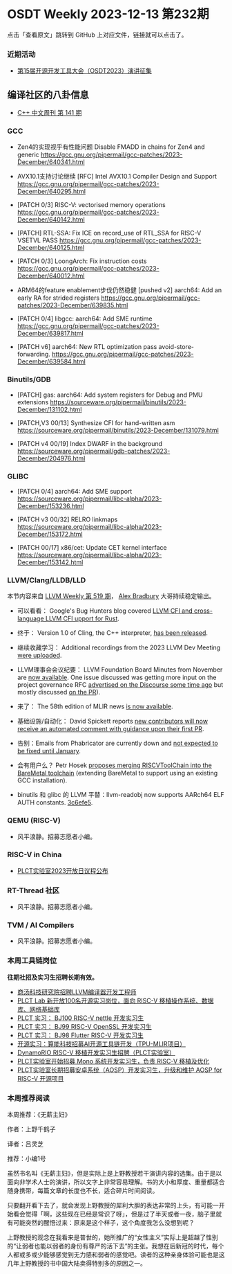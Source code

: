 # OSDT Weekly 2023-12-13 第232期

点击「查看原文」跳转到 GitHub 上对应文件，链接就可以点击了。

### 近期活动

- [第15届开源开发工具大会（OSDT2023）演讲征集](https://mp.weixin.qq.com/s/L95vtj-qKjqZB85u-5ktzg)

## 编译社区的八卦信息

- [C++ 中文周刊 第 141 期](https://mp.weixin.qq.com/s/7Q2E0SWH2zYjetv7fSW4nA)

### GCC

- Zen4的实现视乎有性能问题
  Disable FMADD in chains for Zen4 and generic
  https://gcc.gnu.org/pipermail/gcc-patches/2023-December/640341.html

- AVX10.1支持讨论继续
  [RFC] Intel AVX10.1 Compiler Design and Support
  https://gcc.gnu.org/pipermail/gcc-patches/2023-December/640295.html

- [PATCH 0/3] RISC-V: vectorised memory operations
  https://gcc.gnu.org/pipermail/gcc-patches/2023-December/640142.html

- [PATCH] RTL-SSA: Fix ICE on record_use of RTL_SSA for RISC-V VSETVL PASS
  https://gcc.gnu.org/pipermail/gcc-patches/2023-December/640125.html

- [PATCH 0/3] LoongArch: Fix instruction costs
  https://gcc.gnu.org/pipermail/gcc-patches/2023-December/640012.html

- ARM64的feature enablement步伐仍然稳健
  [pushed v2] aarch64: Add an early RA for strided registers
  https://gcc.gnu.org/pipermail/gcc-patches/2023-December/639835.html

- [PATCH 0/4] libgcc: aarch64: Add SME runtime
  https://gcc.gnu.org/pipermail/gcc-patches/2023-December/639817.html

- [PATCH v6] aarch64: New RTL optimization pass avoid-store-forwarding.
  https://gcc.gnu.org/pipermail/gcc-patches/2023-December/639584.html

### Binutils/GDB

- [PATCH] gas: aarch64: Add system registers for Debug and PMU extensions
  https://sourceware.org/pipermail/binutils/2023-December/131102.html

- [PATCH,V3 00/13] Synthesize CFI for hand-written asm
  https://sourceware.org/pipermail/binutils/2023-December/131079.html

- [PATCH v4 00/19] Index DWARF in the background
  https://sourceware.org/pipermail/gdb-patches/2023-December/204976.html

### GLIBC

- [PATCH 0/4] aarch64: Add SME support
  https://sourceware.org/pipermail/libc-alpha/2023-December/153236.html

- [PATCH v3 00/32] RELRO linkmaps
  https://sourceware.org/pipermail/libc-alpha/2023-December/153172.html

- [PATCH 00/17] x86/cet: Update CET kernel interface
  https://sourceware.org/pipermail/libc-alpha/2023-December/153142.html

### LLVM/Clang/LLDB/LLD

本节内容来自 [LLVM Weekly 第 519 期](http://llvmweekly.org/issue/519)，
[Alex Bradbury](https://www.linkedin.com/in/alex-bradbury/) 大哥持续稳定输出。

* 可以看看： Google's Bug Hunters blog covered [LLVM CFI and cross-language LLVM CFI upport for Rust](https://bughunters.google.com/blog/4805571163848704/llvm-cfi-and-cross-language-llvm-cfi-support-for-rust).

* 终于： Version 1.0 of Cling, the C++ interpreter, [has been released](https://github.com/vgvassilev/cling/releases/tag/v1.0).

* 继续收藏学习： Additional recordings from the 2023 LLVM Dev Meeting [were uploaded](https://www.youtube.com/playlist?list=PL_R5A0lGi1AD9nPVlv7mG8_2mMSiL_0Ik).

* LLVM理事会会议纪要： LLVM Foundation Board Minutes from November are [now available](https://discourse.llvm.org/t/board-meeting-minutes-november-2023/75560).  One issue discussed was getting more input on the project governance RFC [advertised on the Discourse some time ago](https://discourse.llvm.org/t/rfc-a-proposal-for-project-governance/74021) but mostly discussed [on the PR](https://github.com/llvm/llvm-www/pull/54)).

* 来了： The 58th edition of MLIR news [is now available](https://discourse.llvm.org/t/mlir-news-58th-edition-5th-december-2023/75415).

* 基础设施/自动化： David Spickett reports [new contributors will now receive an automated comment with guidance upon their first PR](https://discourse.llvm.org/t/rfc-fyi-pull-request-greetings-for-new-contributors/75458).

* 告别：Emails from Phabricator are currently down and [not expected to be fixed until January](https://discourse.llvm.org/t/no-emails-from-phabricator-since-nov-15/75455).

* 会有用户么？ Petr Hosek [proposes merging RISCVToolChain into the BareMetal toolchain](https://discourse.llvm.org/t/merging-riscvtoolchain-and-baremetal-toolchains/75524) (extending BareMetal to support using an existing GCC installation).

* binutils 和 glibc 的 LLVM 平替：llvm-readobj now supports AARch64 ELF AUTH constants.
  [3c6efe5](https://github.com/llvm/llvm-project/commit/3c6efe5fdbca).

### QEMU (RISC-V)

- 风平浪静。招募志愿者小编。

### RISC-V in China

- [PLCT实验室2023开放日议程公布](https://mp.weixin.qq.com/s/yo4hyRrlnzucNc8GbI2K6A)

### RT-Thread 社区

- 风平浪静。招募志愿者小编。

### TVM / AI Compilers

- 风平浪静。招募志愿者小编。

### 本周工具链岗位

**往期社招及实习生招聘长期有效。**

- [商汤科技研究院招聘LLVM编译器开发工程师](https://mp.weixin.qq.com/s/4j-Qin8LFUJlzKzFIpIKpw)
- [PLCT Lab 新开放100名开源实习岗位，面向 RISC-V 移植操作系统、数据库、网络基础库](https://mp.weixin.qq.com/s/ebvIxcplB8Jtw18LMoXTTQ)
- [PLCT 实习： BJ100 RISC-V nettle 开发实习生](https://mp.weixin.qq.com/s/GEUKRlxILFpdHQbv-yxWQQ)
- [PLCT 实习： BJ99 RISC-V OpenSSL 开发实习生](https://mp.weixin.qq.com/s/pzy6sbW50r3aLw3Dt36oBQ)
- [PLCT 实习： BJ98 Flutter RISC-V 开发实习生](https://mp.weixin.qq.com/s/gQYT_rhtLE8jGg6WWAztDA)
- [开源实习：算能科技招募AI开源工具链开发（TPU-MLIR项目）](https://mp.weixin.qq.com/s/IBJh0ip4k11PzIMZecsWSw)
- [DynamoRIO RISC-V 移植开发实习生招聘（PLCT实验室）](https://mp.weixin.qq.com/s/J_5TjT6DOqeOXJXQI5VQxw)
- [PLCT实验室开始招募 Mono 系统开发实习生，负责 RISC-V 移植及优化](https://mp.weixin.qq.com/s/whEW7Hay1jIP1tBzIPay1A)
- [PLCT实验室长期招募安卓系统（AOSP）开发实习生，升级和维护 AOSP for RISC-V 开源项目](https://mp.weixin.qq.com/s/dJP2cEB1nex2inR5c-cJog)


### 本周推荐阅读

本周推荐：《无薪主妇》


作者：上野千鹤子

译者：吕灵芝

推荐：小编1号

虽然书名叫《无薪主妇》，但是实际上是上野教授若干演讲内容的选集。由于是以面向非学术人士的演讲，所以文字上非常容易理解。书的大小和厚度、重量都适合随身携带，每篇文章的长度也不长，适合碎片时间阅读。

只要翻开看下去了，就会发现上野教授的犀利大胆的表达非常的上头，有可能一开始看会觉得「啊，这些现在已经是常识了呀」，但是过了半天或者一夜，脑子里就有可能突然的醒悟过来：原来是这个样子，这个角度我怎么没想到呢？

上野教授的观念在我看来是普世的，她所推广的“女性主义”实际上是超越了性别的“让弱者也能以弱者的身份有尊严的活下去”的主张。我想在后新冠的时代，每个人都或多或少能够感觉到无力感和弱者的感觉吧。读者的这种亲身体验可能也是这几年上野教授的书中国大陆卖得特别多的原因之一。

